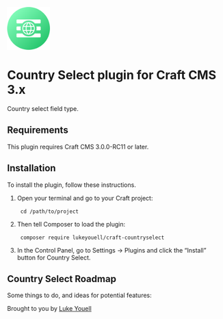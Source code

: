 <img src="src/icon.svg" alt="icon" width="100" height="100">

# Country Select plugin for Craft CMS 3.x

Country select field type.

## Requirements

This plugin requires Craft CMS 3.0.0-RC11 or later.

## Installation

To install the plugin, follow these instructions.

1. Open your terminal and go to your Craft project:

        cd /path/to/project

2. Then tell Composer to load the plugin:

        composer require lukeyouell/craft-countryselect

3. In the Control Panel, go to Settings → Plugins and click the “Install” button for Country Select.

## Country Select Roadmap

Some things to do, and ideas for potential features:

Brought to you by [Luke Youell](https://github.com/lukeyouell)
